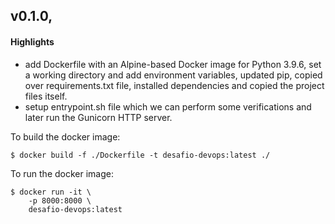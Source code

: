 ## v0.1.0,


#### Highlights

* add Dockerfile with an Alpine-based Docker image for Python 3.9.6, set a working directory and add environment variables, updated pip, copied over requirements.txt file, installed dependencies and copied the project files itself.
* setup entrypoint.sh file which we can perform some verifications and later run the Gunicorn HTTP server.

To build the docker image:
```
$ docker build -f ./Dockerfile -t desafio-devops:latest ./

```

To run the docker image:
```
$ docker run -it \
    -p 8000:8000 \
    desafio-devops:latest
```